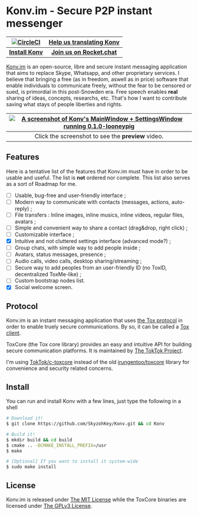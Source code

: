 # Konv.im - Secure P2P instant messenger

| [![CircleCI][3]][2] | [Help us translating Konv][4] |
|:-------------:|:-------------:|
| **[Install Konv](#install)** | **[Join us on Rocket.chat][1]** |

<!-- TODO: Add logo, one global screenshot or banner and links. -->

[Konv.im] is an open-source, libre and secure instant messaging application that
aims to replace Skype, Whatsapp, and other proprietary services. I believe that
bringing a free (as in freedom, aswell as in price) software that enable
individuals to communicate freely, without the fear to be censored or sued, is
primordial in this post-Snowden era. Free speech enables **real** sharing of
ideas, concepts, researchs, etc. That's how I want to contribute saving what
stays of people liberties and rights.

| [![A screenshot of Konv's MainWindow + SettingsWindow running 0.1.0-looneypig](https://a.doko.moe/pjrjbp.png)](https://a.doko.moe/jsfcgo.ogv) |
|:--:|
| Click the screenshot to see the **preview** video. |

## Features

Here is a tentative list of the features that Konv.im must have in order to be
usable and useful. The list is **not** ordered nor complete. This list also
serves as a sort of Roadmap for me.

- [ ] Usable, bug-free and user-friendly interface ;
- [ ] Modern way to communicate with contacts (messages, actions, auto-reply) ;
- [ ] File transfers : Inline images, inline musics, inline videos, regular
files, avatars ;
- [ ] Simple and convenient way to share a contact (drag&drop, right click) ;
- [ ] Customizable interface ;
- [x] Intuitive and not cluttered settings interface (advanced mode?) ;
- [ ] Group chats, with simple way to add people inside ;
- [ ] Avatars, status messages, presence ;
- [ ] Audio calls, video calls, desktop sharing/streaming ;
- [ ] Secure way to add peoples from an user-friendly ID (no ToxID,
  decentralized ToxMe-like) ;
- [ ] Custom bootstrap nodes list.
- [x] Social welcome screen.

## Protocol

Konv.im is an instant messaging application that uses [the Tox protocol] in
order to enable truely secure communications. By so, it can be called a [Tox
client].

ToxCore (the Tox core library) provides an easy and intuitive API for building
secure communication platforms. It is maintained by [The TokTok Project].

I'm using [TokTok/c-toxcore] instead of the old [irungentoo/toxcore] library for convenience and
security related concerns.

## Install

You can run and install Konv with a few lines, just type the following in a
shell

```bash
# Download it!
$ git clone https://github.com/SkyzohKey/Konv.git && cd Konv

# Build it!
$ mkdir build && cd build
$ cmake .. -DCMAKE_INSTALL_PREFIX=/usr
$ make

# [Optional] If you want to install it system-wide
$ sudo make install
```

## License

Konv.im is released under [The MIT License] while the ToxCore binaries are
licensed under [The GPLv3 License].

<!-- Links reference -->
[Konv.im]: https://konv.im
[the Tox protocol]: https://tox.chat
[Tox client]: https://tox.chat/clients.html
[The TokTok Project]: https://toktok.ltd
[TokTok/c-toxcore]: https://github.com/TokTok/c-toxcore
[irungentoo/toxcore]: https://github.com/irungentoo/toxcore
[The MIT License]: License.txt
[The GPLv3 License]: https://github.com/TokTok/c-toxcore/blob/master/COPYING

[1]: https://chat.konv.im
[2]: https://circleci.com/gh/SkyzohKey/Konv
[3]: https://circleci.com/gh/SkyzohKey/Konv.svg?style=svg
[4]: https://www.transifex.com/ricinapp/im-konv-client/
